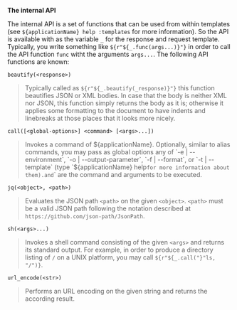 **The internal API**

The internal API is a set of functions that can be used from within templates (see `${applicationName} help :templates` for more information). 
So the API is available with as the variable `_` for the response and request template. Typically, you write something like
`${r"${_.func(args...)}"}` in order to call the API function `func` witht the arguments `args...`. The following API functions are known:

>

`beautify(<response>)`

>Typically called as `${r"${_.beautify(_response)}"}` this function beautifies JSON or XML bodies. In case that the body
is neither XML nor JSON, this function simply returns the body as it is; otherwise it applies some formatting to the
document to have indents and linebreaks at those places that it looks more nicely.

`call([<global-options>] <command> [<args>...])`

>Invokes a command of ${applicationName}. Optionally, similar to alias commands, you may pass as
global options any of `-e | --environment`, `-o | --output-parameter`, `-f | --format`, or `-t | --template` (type `${applicationName} help`
for more information about them). `<command>` and `<args>` are the command and arguments to be executed.

`jq(<object>, <path>)`

>Evaluates the JSON path `<path>` on the given `<object>`. `<path>` must be a valid JSON path following the notation described
at `https://github.com/json-path/JsonPath`.

`sh(<args>...)`

>Invokes a shell command consisting of the given `<args>` and returns its standard output. For example, in order to 
produce a directory listing of `/` on a UNIX platform, you may call `${r"${_.call("}"ls, "/")}`.

`url_encode(<str>)`

>Performs an URL encoding on the given string and returns the according result.